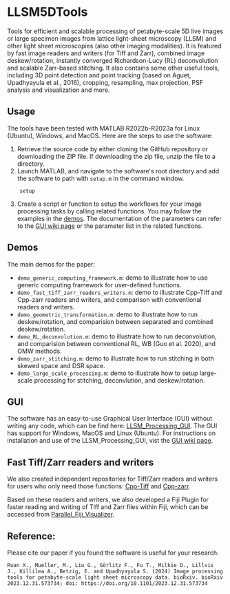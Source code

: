 # LLSM5DTools

Tools for efficient and scalable processing of petabyte-scale 5D live images or large specimen images from lattice light-sheet microscopy (LLSM) and other light sheet microscopies (also other imaging modalities). It is featured by fast image readers and writers (for Tiff and Zarr), combined image deskew/rotation, instantly converged Richardson-Lucy (RL) deconvolution and scalable Zarr-based stitching. It also contains some other useful tools, including 3D point detection and point tracking (based on Aguet, Upadhyayula et al., 2016), cropping, resampling, max projection, PSF analysis and visualization and more.

## Usage

The tools have been tested with MATLAB R2022b-R2023a for Linux (Ubuntu), Windows, and MacOS. Here are the steps to use the software:
1. Retrieve the source code by either cloning the GitHub repository or downloading the ZIP file. If downloading the zip file, unzip the file to a directory.
2. Launch MATLAB, and navigate to the software's root directory and add the software to path with `setup.m` in the command window.
```
    setup
```
3. Create a script or function to setup the workflows for your image processing tasks by calling related functions. You may follow the examples in the [demos](https://github.com/abcucberkeley/LLSM5DTools/tree/dev/demos). The documentation of the parameters can refer to the [GUI wiki page](https://github.com/abcucberkeley/LLSM_Processing_GUI/wiki) or the parameter list in the related functions.


## Demos
The main demos for the paper:
- `demo_generic_computing_framework.m`: demo to illustrate how to use generic computing framework for user-defined functions.
- `demo_fast_tiff_zarr_readers_writers.m`: demo to illustrate Cpp-Tiff and Cpp-zarr readers and writers, and comparison with conventional readers and writers. 
- `demo_geometric_transformation.m`: demo to illustrate how to run deskew/rotation, and comparision between separated and combined deskew/rotation. 
- `demo_RL_deconvolution.m`: demo to illustrate how to run deconvolution, and comparision between conventional RL, WB (Guo et al. 2020), and OMW methods. 
- `demo_zarr_stitching.m`: demo to illustrate how to run stitching in both skewed space and DSR space. 
- `demo_large_scale_processing.m`: demo to illustrate how to setup large-scale processing for stitching, deconvlution, and deskew/rotation. 


## GUI
The software has an easy-to-use Graphical User Interface (GUI) without writing any code, which can be find here: [LLSM_Processing_GUI](https://github.com/abcucberkeley/LLSM_Processing_GUI). The GUI has support for Windows, MacOS and Linux (Ubuntu). For instructions on installation and use of the LLSM_Processing_GUI, vist the [GUI wiki page](https://github.com/abcucberkeley/LLSM_Processing_GUI/wiki). 

## Fast Tiff/Zarr readers and writers
We also created independent repositories for Tiff/Zarr readers and writers for users who only need those functions: [Cpp-Tiff](https://github.com/abcucberkeley/cpp-tiff) and [Cpp-zarr](https://github.com/abcucberkeley/cpp-zarr). 

Based on these readers and writers, we also developed a Fiji Plugin for faster reading and writing of Tiff and Zarr files within Fiji, which can be accessed from [Parallel_Fiji_Visualizer](https://github.com/abcucberkeley/Parallel_Fiji_Visualizer).


## Reference:
Please cite our paper if you found the software is useful for your research: 

`Ruan X., Mueller, M., Liu G., Görlitz F., Fu T., Milkie D., Lillvis J., Killilea A., Betzig, E. and Upadhyayula S. (2024) Image processing tools for petabyte-scale light sheet microscopy data. bioRxiv. bioRxiv 2023.12.31.573734; doi: https://doi.org/10.1101/2023.12.31.573734`
